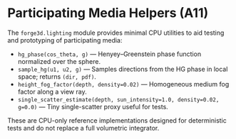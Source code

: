 <!-- docs/api/participating_media.md
     Minimal API docs for participating media helpers
     Adds CPU utilities for A11 acceptance (media sampling; sun/env scatter)
     RELEVANT FILES:python/forge3d/lighting.py,src/shaders/lighting_media.wgsl,tests/test_media_*.py -->

# Participating Media Helpers (A11)

The `forge3d.lighting` module provides minimal CPU utilities to aid testing and prototyping of participating media:

- `hg_phase(cos_theta, g)` — Henyey–Greenstein phase function normalized over the sphere.
- `sample_hg(u1, u2, g)` — Samples directions from the HG phase in local space; returns `(dir, pdf)`.
- `height_fog_factor(depth, density=0.02)` — Homogeneous medium fog factor along a view ray.
- `single_scatter_estimate(depth, sun_intensity=1.0, density=0.02, g=0.0)` — Tiny single-scatter proxy useful for tests.

These are CPU-only reference implementations designed for deterministic tests and do not replace a full volumetric integrator.

